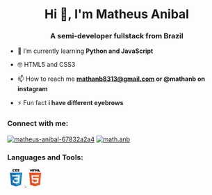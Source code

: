 <h1 align="center">Hi 👋, I'm Matheus Anibal</h1>
<h3 align="center">A semi-developer fullstack from Brazil</h3>

- 🌱 I’m currently learning **Python and JavaScript**

- 🤓 HTML5 and CSS3 

- 📫 How to reach me **mathanb8313@gmail.com or @mathanb on instagram**

- ⚡ Fun fact **i have different eyebrows**

<h3 align="left">Connect with me:</h3>
<p align="left">
<a href="https://linkedin.com/in/matheus-anibal-67832a2a4" target="blank"><img align="center" src="https://raw.githubusercontent.com/rahuldkjain/github-profile-readme-generator/master/src/images/icons/Social/linked-in-alt.svg" alt="matheus-anibal-67832a2a4" height="30" width="40" /></a>
<a href="https://instagram.com/math.anb" target="blank"><img align="center" src="https://raw.githubusercontent.com/rahuldkjain/github-profile-readme-generator/master/src/images/icons/Social/instagram.svg" alt="math.anb" height="30" width="40" /></a>
</p>

<h3 align="left">Languages and Tools:</h3>
<p align="left"> <a href="https://www.w3schools.com/css/" target="_blank" rel="noreferrer"> <img src="https://raw.githubusercontent.com/devicons/devicon/master/icons/css3/css3-original-wordmark.svg" alt="css3" width="40" height="40"/> </a> <a href="https://www.w3.org/html/" target="_blank" rel="noreferrer"> <img src="https://raw.githubusercontent.com/devicons/devicon/master/icons/html5/html5-original-wordmark.svg" alt="html5" width="40" height="40"/> </a> </p>
